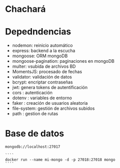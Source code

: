 # Chachará

# Depedndencias

- nodemon: reinicio automático
- express: backend a la escucha
- mongoose: ORM mongoDB
- mongoose-pagination: paginaciones en mongoDB
- multer: vsubida de archivos BD
- MomentsJS: procesado de fechas
- validator: validación de datos
- bcrypt: encriptar contraseñas
- jwt: genera tokens de autentificación
- cors : autenticación
- dotenv : variables de entorno
- faker : creación de usuarios aleatoria
- file-system: gestión de archivos subidos
- path : gestion de rutas
# Base de datos
    mongodb://localhost:27017

    ````
    docker run --name mi-mongo -d -p 27018:27018 mongo
    ````